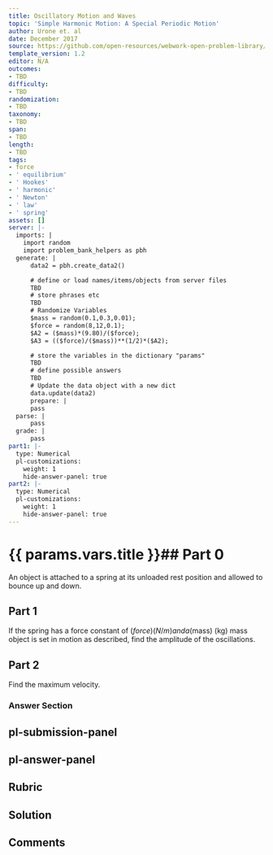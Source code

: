 ```yaml
---
title: Oscillatory Motion and Waves
topic: 'Simple Harmonic Motion: A Special Periodic Motion'
author: Urone et. al
date: December 2017
source: https://github.com/open-resources/webwork-open-problem-library/tree/master/Contrib/BrockPhysics/College_Physics_Urone/16.Oscillatory_Motion_and_Waves/NU_U17-16-03-005.pg
template_version: 1.2
editor: N/A
outcomes:
- TBD
difficulty:
- TBD
randomization:
- TBD
taxonomy:
- TBD
span:
- TBD
length:
- TBD
tags:
- force
- ' equilibrium'
- ' Hookes'
- ' harmonic'
- ' Newton'
- ' law'
- ' spring'
assets: []
server: |-
  imports: |
    import random
    import problem_bank_helpers as pbh
  generate: |
      data2 = pbh.create_data2()

      # define or load names/items/objects from server files
      TBD
      # store phrases etc
      TBD
      # Randomize Variables
      $mass = random(0.1,0.3,0.01);
      $force = random(8,12,0.1);
      $A2 = ($mass)*(9.80)/($force);
      $A3 = (($force)/($mass))**(1/2)*($A2);

      # store the variables in the dictionary "params"
      TBD
      # define possible answers
      TBD
      # Update the data object with a new dict
      data.update(data2)
      prepare: |
      pass
  parse: |
      pass
  grade: |
      pass
part1: |-
  type: Numerical
  pl-customizations:
    weight: 1
    hide-answer-panel: true
part2: |-
  type: Numerical
  pl-customizations:
    weight: 1
    hide-answer-panel: true
---
```


# {{ params.vars.title }}## Part 0 
An object is attached to a spring at its unloaded rest position and allowed to bounce up and down. 
## Part 1 
 If the spring has a force constant of ($force) (N/m) and a ($mass) (kg) mass object is set in motion as described, find the amplitude of the oscillations. 
## Part 2 
Find the maximum velocity. 


### Answer Section 


## pl-submission-panel 


## pl-answer-panel 


## Rubric 


## Solution 


## Comments 


